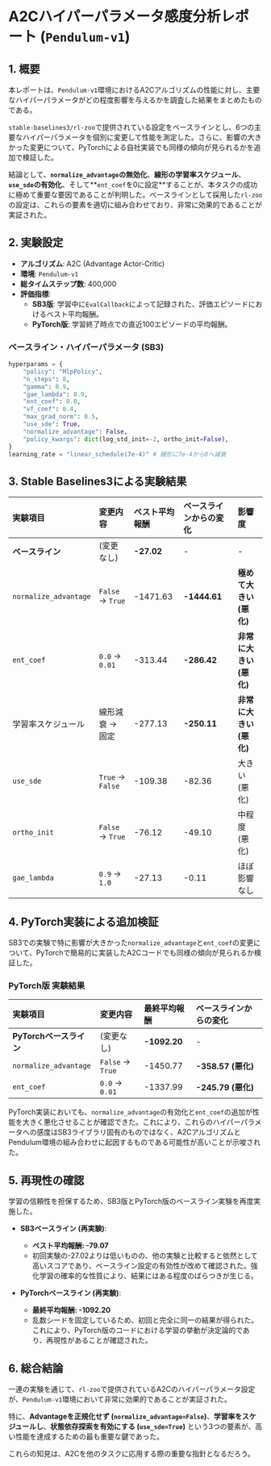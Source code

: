 # A2Cハイパーパラメータ感度分析レポート (`Pendulum-v1`)

## 1. 概要

本レポートは、`Pendulum-v1`環境におけるA2Cアルゴリズムの性能に対し、主要なハイパーパラメータがどの程度影響を与えるかを調査した結果をまとめたものである。

`stable-baselines3/rl-zoo`で提供されている設定をベースラインとし、6つの主要なハイパーパラメータを個別に変更して性能を測定した。さらに、影響の大きかった変更について、PyTorchによる自社実装でも同様の傾向が見られるかを追加で検証した。

結論として、**`normalize_advantage`の無効化**、**線形の学習率スケジュール**、**`use_sde`の有効化**、そして**`ent_coef`を0に設定**することが、本タスクの成功に極めて重要な要因であることが判明した。ベースラインとして採用した`rl-zoo`の設定は、これらの要素を適切に組み合わせており、非常に効果的であることが実証された。

## 2. 実験設定

- **アルゴリズム**: A2C (Advantage Actor-Critic)
- **環境**: `Pendulum-v1`
- **総タイムステップ数**: 400,000
- **評価指標**: 
  - **SB3版**: 学習中に`EvalCallback`によって記録された、評価エピソードにおけるベスト平均報酬。
  - **PyTorch版**: 学習終了時点での直近100エピソードの平均報酬。

### ベースライン・ハイパーパラメータ (SB3)

```python
hyperparams = {
    "policy": "MlpPolicy",
    "n_steps": 8,
    "gamma": 0.9,
    "gae_lambda": 0.9,
    "ent_coef": 0.0,
    "vf_coef": 0.4,
    "max_grad_norm": 0.5,
    "use_sde": True,
    "normalize_advantage": False,
    "policy_kwargs": dict(log_std_init=-2, ortho_init=False),
}
learning_rate = "linear_schedule(7e-4)" # 線形に7e-4から0へ減衰
```

## 3. Stable Baselines3による実験結果

| 実験項目 | 変更内容 | ベスト平均報酬 | ベースラインからの変化 | 影響度 |
| :--- | :--- | :--- | :--- | :--- |
| **ベースライン** | (変更なし) | **-27.02** | - | - |
| `normalize_advantage` | `False` → `True` | -1471.63 | **-1444.61** | **極めて大きい (悪化)** |
| `ent_coef` | `0.0` → `0.01` | -313.44 | **-286.42** | **非常に大きい (悪化)** |
| 学習率スケジュール | 線形減衰 → 固定 | -277.13 | **-250.11** | **非常に大きい (悪化)** |
| `use_sde` | `True` → `False` | -109.38 | -82.36 | 大きい (悪化) |
| `ortho_init` | `False` → `True` | -76.12 | -49.10 | 中程度 (悪化) |
| `gae_lambda` | `0.9` → `1.0` | -27.13 | -0.11 | ほぼ影響なし |

## 4. PyTorch実装による追加検証

SB3での実験で特に影響が大きかった`normalize_advantage`と`ent_coef`の変更について、PyTorchで簡易的に実装したA2Cコードでも同様の傾向が見られるか検証した。

### PyTorch版 実験結果

| 実験項目 | 変更内容 | 最終平均報酬 | ベースラインからの変化 |
| :--- | :--- | :--- | :--- |
| **PyTorchベースライン** | (変更なし) | **-1092.20** | - |
| `normalize_advantage` | `False` → `True` | -1450.77 | **-358.57 (悪化)** |
| `ent_coef` | `0.0` → `0.01` | -1337.99 | **-245.79 (悪化)** |

PyTorch実装においても、`normalize_advantage`の有効化と`ent_coef`の追加が性能を大きく悪化させることが確認できた。これにより、これらのハイパーパラメータへの感度はSB3ライブラリ固有のものではなく、A2CアルゴリズムとPendulum環境の組み合わせに起因するものである可能性が高いことが示唆された。

## 5. 再現性の確認

学習の信頼性を担保するため、SB3版とPyTorch版のベースライン実験を再度実施した。

- **SB3ベースライン (再実験)**:
  - **ベスト平均報酬: -79.07**
  - 初回実験の-27.02よりは低いものの、他の実験と比較すると依然として高いスコアであり、ベースライン設定の有効性が改めて確認された。強化学習の確率的な性質により、結果にはある程度のばらつきが生じる。

- **PyTorchベースライン (再実験)**:
  - **最終平均報酬: -1092.20**
  - 乱数シードを固定しているため、初回と完全に同一の結果が得られた。これにより、PyTorch版のコードにおける学習の挙動が決定論的であり、再現性があることが確認された。

## 6. 総合結論

一連の実験を通じて、`rl-zoo`で提供されているA2Cのハイパーパラメータ設定が、`Pendulum-v1`環境において非常に効果的であることが実証された。

特に、**Advantageを正規化せず (`normalize_advantage=False`)**、**学習率をスケジュールし**、**状態依存探索を有効にする (`use_sde=True`)** という3つの要素が、高い性能を達成するための最も重要な鍵であった。

これらの知見は、A2Cを他のタスクに応用する際の重要な指針となるだろう。
